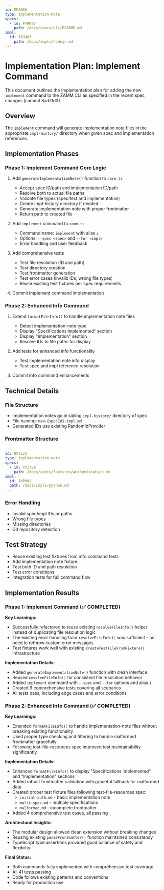 ```yaml
---
id: MMA086
type: implementation-note
specs:
  - id: FYR697
    path: /docs/specs/cli/README.md
impl:
  id: IEU463
    path: /docs/impls/nodejs.md
---
```


# Implementation Plan: Implement Command

This document outlines the implementation plan for adding the new `implement` command to the ZAMM CLI as specified in the recent spec changes (commit 8ad71d3).

## Overview

The `implement` command will generate implementation note files in the appropriate `impl-history/` directory when given spec and implementation references.

## Implementation Phases

### Phase 1: Implement Command Core Logic

1. Add `generateImplementationNote()` function to `core.ts`
   - Accept spec ID/path and implementation ID/path
   - Resolve both to actual file paths
   - Validate file types (spec/test and implementation)
   - Create impl-history directory if needed
   - Generate implementation note with proper frontmatter
   - Return path to created file

2. Add `implement` command to `zamm.ts`
   - Command name: `implement` with alias `i`
   - Options: `--spec <spec>` and `--for <impl>`
   - Error handling and user feedback

3. Add comprehensive tests
   - Test file resolution (ID and path)
   - Test directory creation
   - Test frontmatter generation
   - Test error cases (invalid IDs, wrong file types)
   - Reuse existing test fixtures per spec requirements

4. Commit implement command implementation

### Phase 2: Enhanced Info Command

1. Extend `formatFileInfo()` to handle implementation note files
   - Detect implementation-note type
   - Display "Specifications Implemented" section
   - Display "Implementation" section
   - Resolve IDs to file paths for display

2. Add tests for enhanced info functionality
   - Test implementation note info display
   - Test spec and impl reference resolution

3. Commit info command enhancements

## Technical Details

### File Structure

- Implementation notes go in sibling `impl-history/` directory of spec
- File naming: `new-{specId}-impl.md`
- Generated IDs use existing RandomIdProvider

### Frontmatter Structure

```yaml
---
id: NOT123
type: implementation-note
specs:
  - id: XYZ789
    path: /docs/specs/features/authentication.md
impl:
  id: IMP002
  path: /docs/impls/python.md
---
```

### Error Handling

- Invalid spec/impl IDs or paths
- Wrong file types
- Missing directories
- Git repository detection

## Test Strategy

- Reuse existing test fixtures from info command tests
- Add implementation note fixture
- Test both ID and path resolution
- Test error conditions
- Integration tests for full command flow

## Implementation Results

### Phase 1: Implement Command (✅ COMPLETED)

**Key Learnings:**

- Successfully refactored to reuse existing `resolveFileInfo()` helper instead of duplicating file resolution logic
- The existing error handling from `resolveFileInfo()` was sufficient - no need to rethrow custom error messages
- Test fixtures work well with existing `createTestFileFromFixture()` infrastructure

**Implementation Details:**

- Added `generateImplementationNote()` function with clean interface
- Reused `resolveFileInfo()` for consistent file resolution behavior
- Added `implement` command with `--spec` and `--for` options and alias `i`
- Created 9 comprehensive tests covering all scenarios
- All tests pass, including edge cases and error conditions

### Phase 2: Enhanced Info Command (✅ COMPLETED)

**Key Learnings:**

- Extended `formatFileInfo()` to handle implementation-note files without breaking existing functionality
- Used proper type checking and filtering to handle malformed frontmatter gracefully
- Following test-file-resources spec improved test maintainability significantly

**Implementation Details:**

- Enhanced `formatFileInfo()` to display "Specifications Implemented" and "Implementation" sections
- Added robust frontmatter validation with graceful fallback for malformed data
- Created proper test fixture files following test-file-resources spec:
  - `initial-auth.md` - basic implementation note
  - `multi-spec.md` - multiple specifications
  - `malformed.md` - incomplete frontmatter
- Added 4 comprehensive test cases, all passing

**Architectural Insights:**

- The modular design allowed clean extension without breaking changes
- Reusing existing `parseFrontmatter()` function maintained consistency
- TypeScript type assertions provided good balance of safety and flexibility

**Final Status:**

- Both commands fully implemented with comprehensive test coverage
- All 41 tests passing
- Code follows existing patterns and conventions
- Ready for production use

